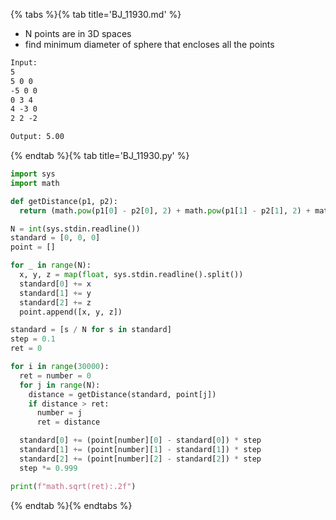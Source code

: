 {% tabs %}{% tab title='BJ_11930.md' %}

* N points are in 3D spaces
* find minimum diameter of sphere that encloses all the points

```txt
Input:
5
5 0 0
-5 0 0
0 3 4
4 -3 0
2 2 -2

Output: 5.00
```

{% endtab %}{% tab title='BJ_11930.py' %}

```py
import sys
import math

def getDistance(p1, p2):
  return (math.pow(p1[0] - p2[0], 2) + math.pow(p1[1] - p2[1], 2) + math.pow(p1[2] - p2[2], 2))

N = int(sys.stdin.readline())
standard = [0, 0, 0]
point = []

for _ in range(N):
  x, y, z = map(float, sys.stdin.readline().split())
  standard[0] += x
  standard[1] += y
  standard[2] += z
  point.append([x, y, z])

standard = [s / N for s in standard]
step = 0.1
ret = 0

for i in range(30000):
  ret = number = 0
  for j in range(N):
    distance = getDistance(standard, point[j])
    if distance > ret:
      number = j
      ret = distance

  standard[0] += (point[number][0] - standard[0]) * step
  standard[1] += (point[number][1] - standard[1]) * step
  standard[2] += (point[number][2] - standard[2]) * step
  step *= 0.999

print(f"math.sqrt(ret):.2f")
```

{% endtab %}{% endtabs %}

